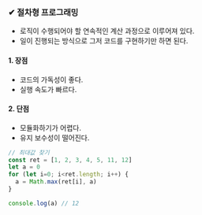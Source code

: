 ### ✔ 절차형 프로그래밍
  - 로직이 수행되어야 할 연속적인 계산 과정으로 이루어져 있다.
  - 일이 진행되는 방식으로 그저 코드를 구현하기만 하면 된다.

#### 1. 장점
  - 코드의 가독성이 좋다.
  - 실행 속도가 빠르다.

#### 2. 단점
  - 모듈화하기가 어렵다.
  - 유지 보수성이 떨어진다.

````javascript
// 최대값 찾기
const ret = [1, 2, 3, 4, 5, 11, 12]
let a = 0
for (let i=0; i<ret.length; i++) {
  a = Math.max(ret[i], a)
}

console.log(a) // 12
````
